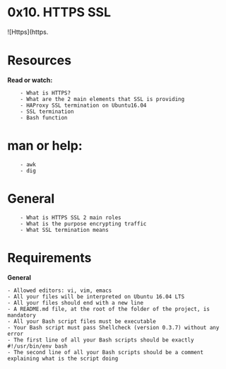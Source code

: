# **0x10. HTTPS SSL**


![Https](https.


# **Resources**

**Read or watch:**

        - What is HTTPS?
        - What are the 2 main elements that SSL is providing
        - HAProxy SSL termination on Ubuntu16.04
        - SSL termination
        - Bash function

# **man or help:**

        - awk
        - dig

# **General**

        - What is HTTPS SSL 2 main roles
        - What is the purpose encrypting traffic
        - What SSL termination means

# **Requirements**

**General**

	- Allowed editors: vi, vim, emacs
	- All your files will be interpreted on Ubuntu 16.04 LTS
	- All your files should end with a new line
	- A README.md file, at the root of the folder of the project, is mandatory
	- All your Bash script files must be executable
	- Your Bash script must pass Shellcheck (version 0.3.7) without any error
	- The first line of all your Bash scripts should be exactly #!/usr/bin/env bash
	- The second line of all your Bash scripts should be a comment explaining what is the script doing